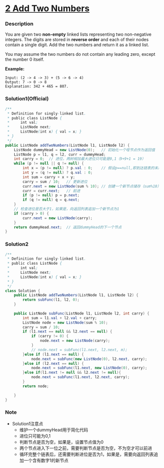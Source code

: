 # [2  Add Two Numbers](https://leetcode-cn.com/problems/add-two-numbers/)

### Description

You are given two **non-empty** linked lists representing two non-negative integers. The digits are stored in **reverse order** and each of their nodes contain a single digit. Add the two numbers and return it as a linked list.

You may assume the two numbers do not contain any leading zero, except the number 0 itself.

**Example:**

```
Input: (2 -> 4 -> 3) + (5 -> 6 -> 4)
Output: 7 -> 0 -> 8
Explanation: 342 + 465 = 807.
```

### Solution1(Official)

```java
/**
 * Definition for singly-linked list.
 * public class ListNode {
 *     int val;
 *     ListNode next;
 *     ListNode(int x) { val = x; }
 * }
 */
public ListNode addTwoNumbers(ListNode l1, ListNode l2) {
    ListNode dummyHead = new ListNode(0);	// 初始化一个哑节点作为返回值
    ListNode p = l1, q = l2, curr = dummyHead;
    int carry = 0;	// 进位，两树相加最大进位只可能是0,1（9+9+1 = 19）
    while (p != null || q != null) {
        int x = (p != null) ? p.val : 0;	// 假设p==null,即到达链表的末尾，则设置其值为0
        int y = (q != null) ? q.val : 0;
        int sum = carry + x + y;
        carry = sum / 10;	// 更新进位
        curr.next = new ListNode(sum % 10);	// 创建一个新节点储存（sum%10），设置为当前节点的下一个节点
        curr = curr.next;	// 前进
        if (p != null) p = p.next;
        if (q != null) q = q.next;
    }
    // 检查进位是否大于1，如果是，向返回列表追加一个新节点为1
    if (carry > 0) {
        curr.next = new ListNode(carry);
    }
    return dummyHead.next;	// 返回dummyHead的下一个节点
}
```



### Solution2

```java
/**
 * Definition for singly-linked list.
 * public class ListNode {
 *     int val;
 *     ListNode next;
 *     ListNode(int x) { val = x; }
 * }
 */
class Solution {
    public ListNode addTwoNumbers(ListNode l1, ListNode l2) {
        return subFunc(l1, l2, 0);
    }
    
    public ListNode subFunc(ListNode l1, ListNode l2, int carry) {
        int sum = l1.val + l2.val + carry;
        ListNode node = new ListNode(sum % 10);
        carry = sum / 10;
        if (l1.next == null && l2.next == null) {
            if (carry != 0) {
                node.next = new ListNode(carry);
            }
            // node.next = subFunc(l1.next, l2.next, m);
        }else if (l1.next == null) {
            node.next = subFunc(new ListNode(0), l2.next, carry);
        }else if (l2.next == null) {
            node.next = subFunc(l1.next, new ListNode(0), carry);
        }else if(l1.next != null && l2.next != null){
            node.next = subFunc(l1.next, l2.next, carry);
        }
        return node;
        
    } 
}   
```

### Note

- Solution1注意点
  - 维护一个dummyHead用于简化代码
  - 进位只可能为0,1
  - 判断节点是否为空，如果是，设置节点值为0
  - 两个节点进入下一位之前，需要判断节点是否为空，不为空才可以前进
  - 循环完整个链表后，还需要判断进位是否为1，如果是，需要向返回列表追加一个含有数字1的新节点